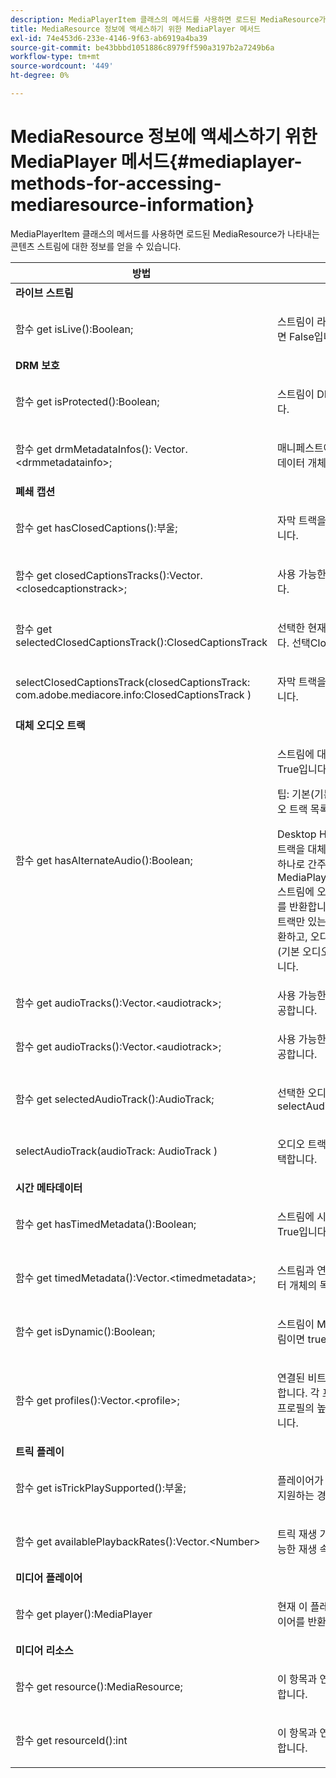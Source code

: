 ```yaml
---
description: MediaPlayerItem 클래스의 메서드를 사용하면 로드된 MediaResource가 나타내는 콘텐츠 스트림에 대한 정보를 얻을 수 있습니다.
title: MediaResource 정보에 액세스하기 위한 MediaPlayer 메서드
exl-id: 74e453d6-233e-4146-9f63-ab6919a4ba39
source-git-commit: be43bbbd1051886c8979ff590a3197b2a7249b6a
workflow-type: tm+mt
source-wordcount: '449'
ht-degree: 0%

---
```


# MediaResource 정보에 액세스하기 위한 MediaPlayer 메서드{#mediaplayer-methods-for-accessing-mediaresource-information}

MediaPlayerItem 클래스의 메서드를 사용하면 로드된 MediaResource가 나타내는 콘텐츠 스트림에 대한 정보를 얻을 수 있습니다.

<table frame="all" colsep="1" rowsep="1" id="table_77B55D506FE24326A03D97AA087231FF"> 
 <thead> 
  <tr rowsep="1"> 
   <th colname="2" class="entry"> 방법 </th> 
   <th colname="3" class="entry"> 설명 </th> 
  </tr> 
 </thead>
 <tbody> 
  <tr rowsep="1"> 
   <td colname="1"> <b>라이브 스트림 </b> </td> 
   <td colname="2"> </td>
  </tr> 
  <tr rowsep="1"> 
   <td colname="2"> <span class="codeph"> 함수 get isLive():Boolean; </span> </td> 
   <td colname="3"> <p>스트림이 라이브이면 True이고, VOD이면 False입니다. </p> </td> 
  </tr> 
  <tr rowsep="1"> 
   <td colname="1"> <b>DRM 보호</b> </td> 
   <td colname="2"> </td>
  </tr> 
  <tr rowsep="1"> 
   <td colname="2"> <span class="codeph"> 함수 get isProtected():Boolean; </span> </td> 
   <td colname="3"> <p>스트림이 DRM으로 보호되면 True입니다. </p> </td> 
  </tr> 
  <tr rowsep="1"> 
   <td colname="2"> <span class="codeph"> 함수 get drmMetadataInfos(): Vector.&lt;drmmetadatainfo&gt;; </span> </td> 
   <td colname="3"> <p>매니페스트에서 검색된 모든 DRM 메타데이터 개체를 나열합니다. </p> </td> 
  </tr> 
  <tr rowsep="1"> 
   <td colname="1"> <b>폐쇄 캡션</b> </td> 
   <td colname="2"> </td>
  </tr> 
  <tr rowsep="1"> 
   <td colname="2"> <span class="codeph"> 함수 get hasClosedCaptions():부울; </span> </td> 
   <td colname="3"> <p>자막 트랙을 사용할 수 있는 경우 True입니다. </p> </td> 
  </tr> 
  <tr rowsep="1"> 
   <td colname="2"> <span class="codeph"> 함수 get closedCaptionsTracks():Vector.&lt;closedcaptionstrack&gt;; </span> </td> 
   <td colname="3"> <p>사용 가능한 자막 트랙 목록을 제공합니다. </p> </td> 
  </tr> 
  <tr rowsep="1"> 
   <td colname="2"> <span class="codeph"> 함수 get selectedClosedCaptionsTrack():ClosedCaptionsTrack </span> </td> 
   <td colname="3"> <p>선택한 현재 닫힌 캡션 트랙을 검색합니다. <span class="codeph"> 선택ClosedCaptionsTrack </span>. </p> </td> 
  </tr> 
  <tr rowsep="1"> 
   <td colname="2"> <span class="codeph"> selectClosedCaptionsTrack(closedCaptionsTrack: com.adobe.mediacore.info:ClosedCaptionsTrack ) </span> </td> 
   <td colname="3"> <p>자막 트랙을 현재 자막 트랙으로 설정합니다. </p> </td> 
  </tr> 
  <tr rowsep="1"> 
   <td colname="1"> <b>대체 오디오 트랙 </b> </td> 
   <td colname="2"> </td>
  </tr> 
  <tr rowsep="1"> 
   <td colname="2"> <span class="codeph"> 함수 get hasAlternateAudio():Boolean; </span> </td> 
   <td colname="3"> <p>스트림에 대체 오디오 트랙이 있는 경우 True입니다. </p> <p>팁: 기본(기본) 오디오 트랙도 대체 오디오 트랙 목록의 일부입니다. </p> <p>Desktop HLS용 TVSDK는 기본 오디오 트랙을 대체 오디오 트랙 목록의 항목 중 하나로 간주합니다. 이 때문에, <span class="codeph"> MediaPlayerItem.hasAlternateAudio </span> 스트림에 오디오가 전혀 없는 경우 false를 반환합니다. 컨텐츠에 하나의 오디오 트랙만 있는 경우 이 메서드는 true를 반환하고, <span class="codeph"> 오디오 트랙 가져오기 </span> 단일 요소(기본 오디오 트랙)가 있는 목록을 반환합니다. </p> </td> 
  </tr> 
  <tr rowsep="1"> 
   <td colname="2"> <span class="codeph"> 함수 get audioTracks():Vector.&lt;audiotrack&gt;; </span> </td> 
   <td colname="3"> 사용 가능한 대체 오디오 트랙 목록을 제공합니다. </td> 
  </tr> 
  <tr rowsep="1"> 
   <td colname="2"> <span class="codeph"> 함수 get audioTracks():Vector.&lt;audiotrack&gt;; </span> </td> 
   <td colname="3"> <p>사용 가능한 대체 오디오 트랙 목록을 제공합니다. </p> </td> 
  </tr> 
  <tr rowsep="1"> 
   <td colname="2"> <span class="codeph"> 함수 get selectedAudioTrack():AudioTrack; </span> </td> 
   <td colname="3"> <p>선택한 오디오 트랙을 검색합니다. <span class="codeph"> selectAudioTrack </span>. </p> </td> 
  </tr> 
  <tr rowsep="1"> 
   <td colname="2"> <span class="codeph"> selectAudioTrack(audioTrack: AudioTrack ) </span> </td> 
   <td colname="3"> <p>오디오 트랙을 현재 오디오 트랙으로 선택합니다. </p> </td> 
  </tr> 
  <tr rowsep="1"> 
   <td colname="1"> <b>시간 메타데이터</b> </td> 
   <td colname="2"> </td>
  </tr> 
  <tr rowsep="1"> 
   <td colname="2"> <span class="codeph"> 함수 get hasTimedMetadata():Boolean; </span> </td> 
   <td colname="3"> <p>스트림에 시간 메타데이터가 연결된 경우 True입니다. </p> </td> 
  </tr> 
  <tr rowsep="1"> 
   <td colname="2"> <span class="codeph"> 함수 get timedMetadata():Vector.&lt;timedmetadata&gt;; </span> </td> 
   <td colname="3"> <p>스트림과 연결된 시간이 지정된 메타데이터 개체의 목록을 제공합니다. </p> </td> 
  </tr> 
  <tr rowsep="1"> 
   <td colname="2"> <span class="codeph"> 함수 get isDynamic():Boolean; </span> </td> 
   <td colname="3"> <p>스트림이 MBR(다중 비트 전송률) 스트림이면 true입니다. </p> </td> 
  </tr> 
  <tr rowsep="1"> 
   <td colname="2"> <span class="codeph"> 함수 get profiles():Vector.&lt;profile&gt;; </span> </td> 
   <td colname="3"> <p>연결된 비트 전송률 프로필 목록을 제공합니다. 각 프로필에 대해 비트 전송률과 프로필의 높이 및 너비를 검색할 수 있습니다. </p> </td> 
  </tr> 
  <tr rowsep="1"> 
   <td colname="1"> <b>트릭 플레이 </b> </td> 
   <td colname="2"> </td>
  </tr> 
  <tr rowsep="1"> 
   <td colname="2"> <span class="codeph"> 함수 get isTrickPlaySupported():부울; </span> </td> 
   <td colname="3"> <p>플레이어가 빨리 감기, 되감기 및 재개를 지원하는 경우 True입니다. </p> </td> 
  </tr> 
  <tr rowsep="1"> 
   <td colname="2"> <span class="codeph"> 함수 get availablePlaybackRates():Vector.&lt;Number&gt; </span> </td> 
   <td colname="3"> <p>트릭 재생 기능의 컨텍스트에서 사용 가능한 재생 속도 목록을 제공합니다. </p> </td> 
  </tr> 
  <tr rowsep="1"> 
   <td colname="1"> <b>미디어 플레이어 </b> </td> 
   <td colname="2"> </td>
  </tr> 
  <tr rowsep="1"> 
   <td colname="2"> <span class="codeph"> 함수 get player():MediaPlayer </span> </td> 
   <td colname="3"> <p>현재 이 플레이어와 연결된 미디어 플레이어를 반환합니다. </p> </td> 
  </tr> 
  <tr rowsep="1"> 
   <td colname="1"> <b>미디어 리소스</b> </td> 
   <td colname="2"> </td>
  </tr> 
  <tr rowsep="1"> 
   <td colname="2"> <span class="codeph"> 함수 get resource():MediaResource; </span> </td> 
   <td colname="3"> <p>이 항목과 연결된 미디어 리소스를 반환합니다. </p> </td> 
  </tr> 
  <tr rowsep="0"> 
   <td colname="2"> <span class="codeph"> 함수 get resourceId():int </span> </td> 
   <td colname="3"> <p>이 항목과 연결된 미디어 식별자를 반환합니다. </p> </td> 
  </tr> 
 </tbody> 
</table>

